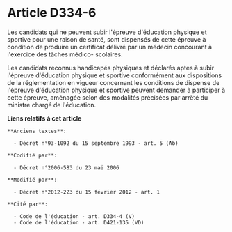 # Article D334-6

Les candidats qui ne peuvent subir l'épreuve d'éducation physique et sportive pour une raison de santé, sont dispensés de
cette épreuve à condition de produire un certificat délivré par un médecin concourant à l'exercice des tâches médico-
scolaires.

Les candidats reconnus handicapés physiques et déclarés aptes à subir l'épreuve d'éducation physique et sportive conformément
aux dispositions de la réglementation en vigueur concernant les conditions de dispense de l'épreuve d'éducation physique et
sportive peuvent demander à participer à cette épreuve, aménagée selon des modalités précisées par arrêté du ministre chargé
de l'éducation.

**Liens relatifs à cet article**

	**Anciens textes**:

	  - Décret n°93-1092 du 15 septembre 1993 - art. 5 (Ab)

	**Codifié par**:

	  - Décret n°2006-583 du 23 mai 2006

	**Modifié par**:

	  - Décret n°2012-223 du 15 février 2012 - art. 1

	**Cité par**:

	  - Code de l'éducation - art. D334-4 (V)
	  - Code de l'éducation - art. D421-135 (VD)
